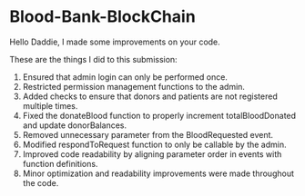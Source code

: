 # Blood-Bank-BlockChain
Hello Daddie,
I made some improvements on your code.

These are the things I did to this submission:
1. Ensured that admin login can only be performed once.
2. Restricted permission management functions to the admin.
3. Added checks to ensure that donors and patients are not registered multiple times.
4. Fixed the donateBlood function to properly increment totalBloodDonated and update donorBalances.
5. Removed unnecessary parameter from the BloodRequested event.
6. Modified respondToRequest function to only be callable by the admin.
7.  Improved code readability by aligning parameter order in events with function definitions.
8. Minor optimization and readability improvements were made throughout the code.
